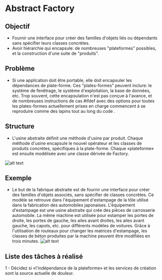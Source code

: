 # Abstract Factory

## Objectif
- Fournir une interface pour créer des familles d'objets liés ou dépendants sans spécifier leurs classes concrètes.
- Avoir hiérarchie qui encapsule: de nombreuses "plateformes" possibles, et la construction d'une suite de "produits".

## Problème
- Si une application doit être portable, elle doit encapsuler les dépendances de plate-forme. Ces "plates-formes" peuvent inclure: le système de fenêtrage, le système d'exploitation, la base de données, etc. Trop souvent, cette encapsulation n'est pas conçue à l'avance, et de nombreuses instructions de cas #ifdef avec des options pour toutes les plates-formes actuellement prises en charge commencent à se reproduire comme des lapins tout au long du code .


## Structure
- L'usine abstraite définit une méthode d'usine par produit. Chaque méthode d'usine encapsule le nouvel opérateur et les classes de produits concrètes, spécifiques à la plate-forme. Chaque «plateforme» est ensuite modélisée avec une classe dérivée de Factory.

![alt text](https://sourcemaking.com/files/v2/content/patterns/Abstract_Factory.png)
## Exemple

- Le but de la fabrique abstraite est de fournir une interface pour créer des familles d'objets associés, sans spécifier de classes concrètes. Ce modèle se retrouve dans l'équipement d'estampage de la tôle utilisé dans la fabrication des automobiles japonaises. L'équipement d'estampage est une usine abstraite qui crée des pièces de carrosserie automobile. La même machine est utilisée pour estamper les portes de droite, les portes de gauche, les ailes avant droites, les ailes avant gauche, les capots, etc. pour différents modèles de voitures. Grâce à l'utilisation de rouleaux pour changer les matrices d'estampage, les classes de béton produites par la machine peuvent être modifiées en trois minutes.
![alt text](https://sourcemaking.com/files/v2/content/patterns/Abstract_Factory_example1.png)

## Liste des tâches à réalisé

1 - Décidez si «l'indépendance de la plateforme» et les services de création sont la source actuelle de douleur.


